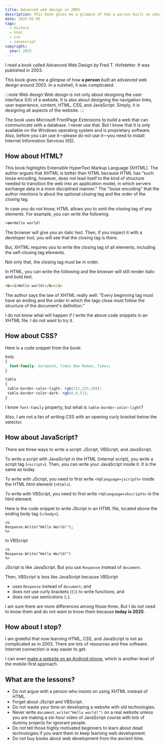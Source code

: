 ```yaml
---
title: Advanced web design in 2003
description: This book gives me a glimpse of how a person built an advanced web design in the year around 2003. In a nutshell, it was complicated.
date: 2025-01-05
tags:
  - history
  - html
  - css
  - javascript
copyright:
  year: 2025
---
```


I read a book called Advanced Web Design by Fred T. Hofstetter. It was published in 2003.

This book gives me a glimpse of how **a person** built an advanced web design around 2003. In a nutshell, it was complicated.

:::note Web design
Web design is not only about designing the user interface (UI) of a website. It is also about designing the navigation links, user experience, content, HTML, CSS, and JavaScript. Simply, it is designing all aspects of the website.
:::

The book uses Microsoft FrontPage Extensions to build a web that can communicate with a database. I never use that. But I know that it is only available on the Windows operating system and is proprietary software. Also, before you can use it—please do not use it—you need to install Internet Information Services (IIS).

## How about HTML?

This book highlights Extensible HyperText Markup Language (XHTML). The author argues that XHTML is better than HTML because HTML has "such loose encoding, however, does not lead itself to the kind of structure needed to transition the web into an application model, in which servers exchange data in a more disciplined manner." The "loose encoding" that the author mentions is about the optional closing tag and the order of the closing tag.

In case you do not know, HTML allows you to omit the closing tag of any elements. For example, you can write the following:

```html
<em>Hello world!
```

The browser will give you an italic text. Then, if you inspect it with a developer tool, you will see that the closing tag is there.

But, XHTML requires you to write the closing tag of all elements, including the self-closing tag elements.

Not only that, the closing tag must be in order.

In HTML, you can write the following and the browser will still render italic and bold text.

```html
<b><i>Hello world!</b></i>
```

The author says the law of XHTML really well: "Every beginning tag must have an ending and the order in which the tags close must follow the structure of the document's definition."

I do not know what will happen if I write the above code snippets in an XHTML file. I do not want to try it.

## How about CSS?

Here is a code snippet from the book:

```css
body
{
  font-family: Garamond, Times New Roman, Times;
}

table
{
 table-border-color-light: rgb(152,255,204);
 table-border-color-dark: rgb(0,0,51);
}
```

I know `font-family` property, but what is `table-border-color-light`?

Also, I am not a fan of writing CSS with an opening curly bracket below the selector.

## How about JavaScript?

There are three ways to write a script: JScript, VBScript, and JavaScript.

To write a script with JavaScript in the HTML (internal script), you write a script tag (`<script>`). Then, you can write your JavaScript inside it. It is the same as today.

To write with JScript, you need to first write `<%@language=jscript%>` inside the HTML html element (`<html>`).

To write with VBScript, you need to first write `<%@language=vbscript%>` in the html element.

Here is the code snippet to write JScript in an HTML file, located above the ending body tag (`</body>`).

```jscript
<%
Response.Write("Hello World!");
%>
```

In VBScript

```vbscript
<%
Response.Write("Hello World!")
%>
```

JScript is like JavaScript. But you use `Response` instead of `document`.

Then, VBScript is less like JavaScript because VBScript

- uses `Response` instead of `document`; and
- does not use curly brackets (`{}`) to write functions; and
- does not use semicolons (`;`).

I am sure there are more differences among those three. But I do not need to know them and do not want to know them because **today is 2025**.

## How about I stop?

I am grateful that now learning HTML, CSS, and JavaScript is not as complicated as in 2003. There are lots of resources and free software. Internet connection is way easier to get.

I can even [make a website on an Android phone](/blog/guide-develop-websites-android/), which is another level of the mobile-first approach.

## What are the lessons?

- Do not argue with a person who insists on using XHTML instead of HTML.
- Forget about JScript and VBScript.
- Do not waste your time on developing a website with old technologies.
- Never write `document.write("Hello world!")` on a real website unless you are making a six-hour video of JavaScript course with lots of dummy projects for ignorant people.
- Do not tell those highly motivated beginners to learn about dead technologies if you want them to keep learning web development.
- Do not buy books about web development from the ancient time.
